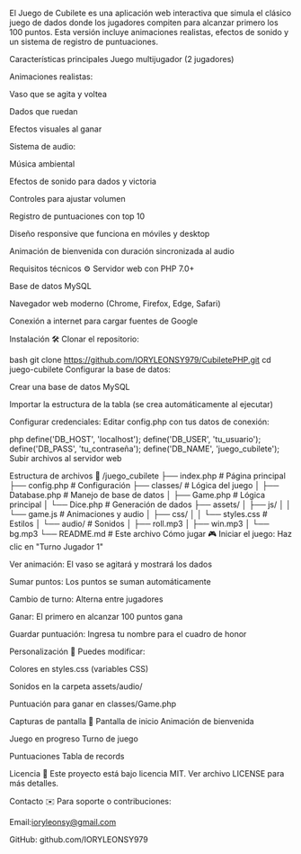 El Juego de Cubilete es una aplicación web interactiva que simula el clásico juego de dados donde los jugadores compiten para alcanzar primero los 100 puntos. Esta versión incluye animaciones realistas, efectos de sonido y un sistema de registro de puntuaciones.

Características principales 
Juego multijugador (2 jugadores)

Animaciones realistas:

Vaso que se agita y voltea

Dados que ruedan

Efectos visuales al ganar

Sistema de audio:

Música ambiental

Efectos de sonido para dados y victoria

Controles para ajustar volumen

Registro de puntuaciones con top 10

Diseño responsive que funciona en móviles y desktop

Animación de bienvenida con duración sincronizada al audio

Requisitos técnicos ⚙️
Servidor web con PHP 7.0+

Base de datos MySQL

Navegador web moderno (Chrome, Firefox, Edge, Safari)

Conexión a internet para cargar fuentes de Google

Instalación 🛠️
Clonar el repositorio:

bash
git clone https://github.com/IORYLEONSY979/CubiletePHP.git
cd juego-cubilete
Configurar la base de datos:

Crear una base de datos MySQL

Importar la estructura de la tabla (se crea automáticamente al ejecutar)

Configurar credenciales:
Editar config.php con tus datos de conexión:

php
define('DB_HOST', 'localhost');
define('DB_USER', 'tu_usuario');
define('DB_PASS', 'tu_contraseña');
define('DB_NAME', 'juego_cubilete');
Subir archivos al servidor web

Estructura de archivos 📂
/juego_cubilete
├── index.php          # Página principal
├── config.php         # Configuración
├── classes/           # Lógica del juego
│   ├── Database.php   # Manejo de base de datos
│   ├── Game.php       # Lógica principal
│   └── Dice.php       # Generación de dados
├── assets/
│   ├── js/
│   │   └── game.js    # Animaciones y audio
│   ├── css/
│   │   └── styles.css # Estilos
│   └── audio/         # Sonidos
│       ├── roll.mp3
│       ├── win.mp3
│       └── bg.mp3
└── README.md          # Este archivo
Cómo jugar 🎮
Iniciar el juego: Haz clic en "Turno Jugador 1"

Ver animación: El vaso se agitará y mostrará los dados

Sumar puntos: Los puntos se suman automáticamente

Cambio de turno: Alterna entre jugadores

Ganar: El primero en alcanzar 100 puntos gana

Guardar puntuación: Ingresa tu nombre para el cuadro de honor

Personalización 🎨
Puedes modificar:

Colores en styles.css (variables CSS)

Sonidos en la carpeta assets/audio/

Puntuación para ganar en classes/Game.php

Capturas de pantalla 📸
Pantalla de inicio
Animación de bienvenida

Juego en progreso
Turno de juego

Puntuaciones
Tabla de records

Licencia 📜
Este proyecto está bajo licencia MIT. Ver archivo LICENSE para más detalles.

Contacto ✉️
Para soporte o contribuciones:

Email:ioryleonsy@gmail.com

GitHub: github.com/IORYLEONSY979
